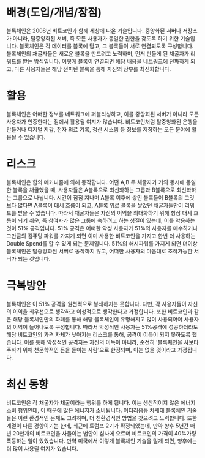 # 배경(도입/개념/장점)
블록체인은 2008년 비트코인과 함께 세상에 나온 기술입니다. 중앙화된 서버나 저장소가 아니라, 탈중앙화된 서버, 즉 모든 사용자가 동일한 권한을 갖도록 하기 위한 기술입니다.
블록체인은 각 데이터를 블록에 담고, 그 블록들이 서로 연결되도록 구성합니다. 블록체인의 채굴자들은 새로운 블록을 만드려고 노력하며, 먼저 만들게 된 채굴자가 리워드를 받는 방식입니다. 이렇게 블록이 연결되면 해당 내용을 네트워크에 전파하게 되고, 다른 사용자들은 해당 전파된 블록을 통해 자신의 장부를 최신화합니다.

# 활용
블록체인은 어떠한 정보를 네트워크에 퍼블리싱하고, 이를 중앙회된 서버가 아니라 모든 사용자가 인증한다는 점에서 활용될 여지가 많습니다. 비트코인처럼 탈중앙화된 은행을 만들거나 디지털 지갑, 전자 의료 기록, 정산 시스템 등 정보를 저장하는 모든 분야에 활용될 수 있습니다.

# 리스크
블록체인은 합의 메커니즘에 의해 동작합니다. 어떤 A,B 두 채굴자가 거의 동시에 동일한 블록을 채굴했을 때, 사용자들은 A블록으로 최신화하는 그룹과 B블록으로 최신화하는 그룹으로 나뉩니다. 시간이 점점 지나며 A블록 이후에 쌓인 블록들이 B블록의 그것보다 많다면 A블록이 대세 흐름이 되고, A블록 위로 블록을 쌓았던 채굴자들만이 리워드를 받을 수 있습니다.
따라서 채굴자들은 자신의 이익을 최대화하기 위해 항상 대세 흐름이 되기 쉬운, 즉 참여자가 많은 그룹에 속하려고 하는 성질이 있는데, 이를 악용하는 것이 51% 공격입니다.
51% 공격은 어떠한 악성 사용자가 51%의 사용자를 매수하거나 그만큼의 컴퓨팅 파워를 가지게 되면 이미 사용한 비트코인을 가지고 한번 더 사용하는 Double Spend를 할 수 있게 되는 문제입니다. 51%의 해시파워를 가지게 되면 더이상 블록체인은 탈중앙화된 서버로 동작하지 않고, 어떠한 사용자의 마음대로 조작가능한 서버가 되는 것입니다.

# 극복방안
블록체인은 이 51% 공격을 원천적으로 봉쇄하지는 못합니다. 다만, 각 사용자들이 자신의 이익을 최우선으로 생각하고 이성적으로 생각한다고 가정합니다. 또한 비트코인과 같은 해당 블록체인만의 화폐를 통해 해당 블록체인이 유명해지고 많이 사용되어야 사용자의 이익이 늘어나도록 구성합니다. 따라서 악성적인 사용자는 51%공격에 성공하더라도 해당 비트코인의 가격 자체가 낮아지는 리스크를 통해, 공격이 이득이 되지 못하도록 했습니다. 이를 통해 악성적인 공격자는 자신의 이득이 아니라, 순전히 '블록체인을 사보타주하기 위해 천문학적인 돈을 들이는 사람'으로 한정되며, 이는 없을 것이라고 가정됩니다.

# 최신 동향
비트코인은 각 채굴자가 채굴이라는 행위를 하게 됩니다. 이는 생산적이지 않은 에너지 소비 행위인데, 이 때문에 많은 에너지가 소비됩니다. 이더리움등 차세대 블록체인 기술들은 이런 환경적인 문제도 고려하며, 더 친환경적인 방법을 찾으려고 노력합니다.
또한 계열이 다른 경향이기는 한데, 최근에 트럼프 2기가 확정되었는데, 만약 향후 5년간 매년 20만개의 비트코인을 사들이는 법안이 심사에 오르며 비트코인의 가격이 40%가량 폭등하는 일이 있었습니다. 만약 미국에서 이렇게 블록체인 기술을 밀게 되면, 향후에는 더 많이 사용될 여지가 있습니다.
